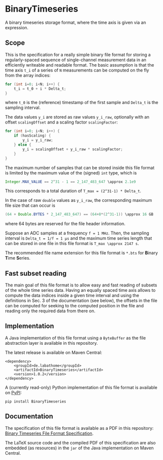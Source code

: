 # BinaryTimeseries
A binary timeseries storage format, where the time axis is given via an expression.

## Scope
This is the specification for a really simple binary file format for storing a regularly-spaced sequence of
single-channel measurement data in an efficiently writeable and readable format. The basic assumption
is that the time axis `t_i` of a series of `N` measurements can be computed on the fly from the array indices:

```java
for (int i=0; i<N; i++) {
	t_i = t_0 + i * Delta_t;
}
```

where `t_0` is the (reference) timestamp of the first sample and `Delta_t` is the sampling interval.

The data values `y_i` are stored as raw values `y_i_raw`, optionally with an offset `scalingOffset`
and a scaling factor `scalingFactor`:

```java
for (int i=0; i<N; i++) {
	if (hasScaling) {
		y_i = y_i_raw;
	} else {
		y_i = scalingOffset + y_i_raw * scalingFactor;
	}
}
```

The maximum number of samples that can be stored inside this file format is limited by the maximum value of the (signed) `int` type,
which is

```Java
Integer.MAX_VALUE == 2^31 - 1 == 2_147_483_647 \approx 2.1e9
```

This corresponds to a total duration of `T_max = (2^31-1) * Delta_t`.

In the case of raw `double` values as `y_i_raw`, the corresponding maximum file size that can occur is

```Java
(64 + Double.BYTES * 2_147_483_647) == (64+8*(2^31-1)) \approx 16 GB
```

where 64 bytes are reserved for the file header information.

Suppose an ADC samples at a frequency `f = 1 MHz`. Then, the sampling interval is `Delta_t = 1/f = 1 µs`
and the maximum time series length that can be stored in one file in this file format is `T_max \approx 2147 s`.

The recommended file name extension for this file format is `*.bts` for **B**inary **T**ime **S**eries.

## Fast subset reading

The main goal of this file format is to allow easy and fast reading of subsets of the whole time series
data. Having an equally spaced time axis allows to compute the data indices inside a given time interval
and using the definitions in Sec. 3 of the documentation (see below), the offsets in the file can be computed for seeking to the computed
position in the file and reading only the required data from there on.

## Implementation
A Java implementation of this file format using a `ByteBuffer` as the file abstraction layer is available in this repository.

The latest release is available on Maven Central:

```
<dependency>
	<groupId>de.labathome</groupId>
	<artifactId>BinaryTimeseries</artifactId>
	<version>1.0.2</version>
</dependency>
```

A (currently read-only) Python implementation of this file format is available on [PyPI](https://pypi.org/project/BinaryTimeseries/):

```
pip install BinaryTimeseries
```

## Documentation
The specification of this file format is available as a PDF in this repository:
[Binary Timeseries File Format Specification](https://github.com/jonathanschilling/BinaryTimeseries/blob/master/doc/BinaryTimeseries.pdf).

The LaTeX source code and the compiled PDF of this specification are also embedded (as resources) in the `jar` of the Java implementation on Maven Central.

